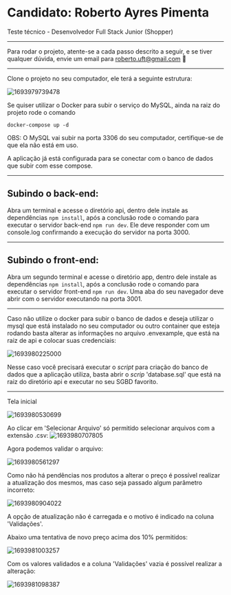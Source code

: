 # Candidato: Roberto Ayres Pimenta

Teste técnico - Desenvolvedor Full Stack Junior (Shopper)

---

Para rodar o projeto, atente-se a cada passo descrito a seguir, e se tiver qualquer dúvida, envie um email para roberto.uft@gmail.com 🚀

---

Clone o projeto no seu computador, ele terá a seguinte estrutura:

![1693979739478](image/README/1693979739478.png)

Se quiser utilizar o Docker para subir o serviço do MySQL, ainda na raiz do projeto rode o comando

`docker-compose up -d`

OBS: O MySQL vai subir na porta 3306 do seu computador, certifique-se de que ela não está em uso.

A aplicação já está configurada para se conectar com o banco de dados que subir com esse compose.

---

## Subindo o back-end:

Abra um terminal e acesse o diretório api, dentro dele instale as dependências `npm install`, após a conclusão rode o comando para executar o servidor back-end `npm run dev`. Ele deve responder com um console.log confirmando a execução do servidor na porta 3000.

---

## Subindo o front-end:

Abra um segundo terminal e acesse o diretório app, dentro dele instale as dependências `npm install`, após a conclusão rode o comando para executar o servidor front-end `npm run dev`. Uma aba do seu navegador deve abrir com o servidor executando na porta 3001.

---

Caso não utilize o docker para subir o banco de dados e deseja utilizar o mysql que está instalado no seu computador ou outro container que esteja rodando basta alterar as informações no arquivo .envexample, que está na raiz de api e colocar suas credenciais:

![1693980225000](image/README/1693980225000.png)

Nesse caso você precisará executar o _script_ para criação do banco de dados que a aplicação utiliza, basta abrir o _scrip_ 'database.sql' que está na raiz do diretório api e executar no seu SGBD favorito.

---

Tela inicial

![1693980530699](image/README/1693980530699.png)

Ao clicar em 'Selecionar Arquivo' só permitido selecionar arquivos com a extensão .csv:
![1693980707805](image/README/1693980707805.png)

Agora podemos validar o arquivo:

![1693980561297](image/README/1693980561297.png)

Como não há pendências nos produtos a alterar o preço é possível realizar a atualização dos mesmos, mas caso seja passado algum parâmetro incorreto:

![1693980904022](image/README/1693980904022.png)

A opção de atualização não é carregada e o motivo é indicado na coluna 'Validações'.

Abaixo uma tentativa de novo preço acima dos 10% permitidos:

![1693981003257](image/README/1693981003257.png)

Com os valores validados e a coluna 'Validações' vazia é possível realizar a alteração:

![1693981098387](image/README/1693981098387.png)
